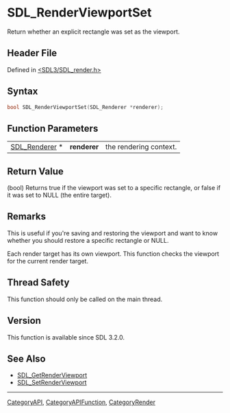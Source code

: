 # SDL_RenderViewportSet

Return whether an explicit rectangle was set as the viewport.

## Header File

Defined in [<SDL3/SDL_render.h>](https://github.com/libsdl-org/SDL/blob/main/include/SDL3/SDL_render.h)

## Syntax

```c
bool SDL_RenderViewportSet(SDL_Renderer *renderer);
```

## Function Parameters

|                                |              |                        |
| ------------------------------ | ------------ | ---------------------- |
| [SDL_Renderer](SDL_Renderer) * | **renderer** | the rendering context. |

## Return Value

(bool) Returns true if the viewport was set to a specific rectangle, or
false if it was set to NULL (the entire target).

## Remarks

This is useful if you're saving and restoring the viewport and want to know
whether you should restore a specific rectangle or NULL.

Each render target has its own viewport. This function checks the viewport
for the current render target.

## Thread Safety

This function should only be called on the main thread.

## Version

This function is available since SDL 3.2.0.

## See Also

- [SDL_GetRenderViewport](SDL_GetRenderViewport)
- [SDL_SetRenderViewport](SDL_SetRenderViewport)

----
[CategoryAPI](CategoryAPI), [CategoryAPIFunction](CategoryAPIFunction), [CategoryRender](CategoryRender)


